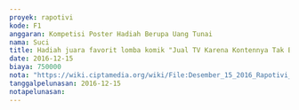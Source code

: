 ```yaml
---
proyek: rapotivi
kode: F1
anggaran: Kompetisi Poster Hadiah Berupa Uang Tunai
nama: Suci
title: Hadiah juara favorit lomba komik "Jual TV Karena Kontennya Tak Bersahabat" a.n Muhammad Falakh Abadi
date: 2016-12-15
biaya: 750000
nota: "https://wiki.ciptamedia.org/wiki/File:Desember_15_2016_Rapotivi_F1_Hadiah_juara_favorit_lomba_komik_a.n_Muhammad_Falakh_Abadi.jpg"
tanggalpelunasan: 2016-12-15
notapelunasan:
---
```

